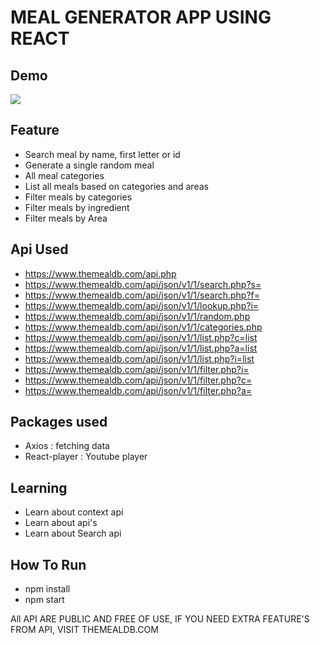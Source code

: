 # MEAL GENERATOR APP USING REACT

## Demo

![](screen-capture.gif)

## Feature

- Search meal by name, first letter or id
- Generate a single random meal
- All meal categories
- List all meals based on categories and areas
- Filter meals by categories
- Filter meals by ingredient
- Filter meals by Area

## Api Used

- https://www.themealdb.com/api.php
- https://www.themealdb.com/api/json/v1/1/search.php?s=
- https://www.themealdb.com/api/json/v1/1/search.php?f=
- https://www.themealdb.com/api/json/v1/1/lookup.php?i=
- https://www.themealdb.com/api/json/v1/1/random.php
- https://www.themealdb.com/api/json/v1/1/categories.php
- https://www.themealdb.com/api/json/v1/1/list.php?c=list
- https://www.themealdb.com/api/json/v1/1/list.php?a=list
- https://www.themealdb.com/api/json/v1/1/list.php?i=list
- https://www.themealdb.com/api/json/v1/1/filter.php?i=
- https://www.themealdb.com/api/json/v1/1/filter.php?c=
- https://www.themealdb.com/api/json/v1/1/filter.php?a=

## Packages used

- Axios : fetching data 
- React-player : Youtube player

## Learning

- Learn about context api
- Learn about api's
- Learn about Search api

## How To Run

- npm install
- npm start

All API ARE PUBLIC AND FREE OF USE, IF YOU NEED EXTRA FEATURE'S FROM API, VISIT THEMEALDB.COM
